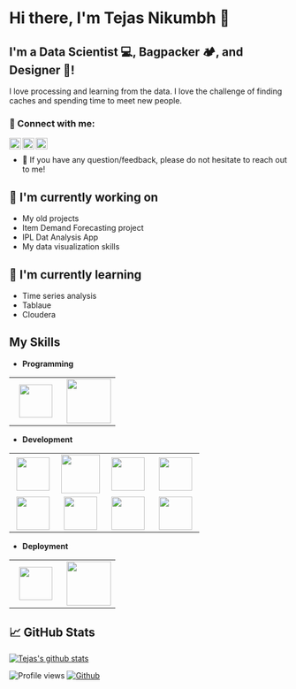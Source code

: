 <h1>
Hi there, I'm Tejas Nikumbh 👋
</h1>

<h2>
I'm a Data Scientist 💻, Bagpacker 🏕️, and Designer 🎨!
</h2> 

I love processing and learning from the data. I love the challenge of finding caches and spending time to meet new people. 

### 🤝 Connect with me:

<a href="https://www.linkedin.com/in/yushi95/"><img align="left" src="https://raw.githubusercontent.com/yushi1007/yushi1007/main/images/linkedin.svg" alt="Yu Shi | LinkedIn" width="21px"/></a>
<a href="https://instagram.com/yushi.95"><img align="left" src="https://raw.githubusercontent.com/yushi1007/yushi1007/main/images/instagram.svg" alt="Yu Shi | Instagram" width="21px"/></a>
<a href="https://yushi95.medium.com/"><img align="left" src="https://raw.githubusercontent.com/yushi1007/yushi1007/main/images/medium.svg" alt="Yu Shi | Medium" width="21px"/></a>
</br>
- 💬 If you have any question/feedback, please do not hesitate to reach out to me!

## 🔭 I'm currently working on

- My old projects
- Item Demand Forecasting project
- IPL Dat Analysis App
- My data visualization skills

## 🌱 I'm currently learning

- Time series analysis
- Tablaue
- Cloudera

## My Skills 

- **Programming**
<table>
<tbody>
 <tr>
<td align="center" width="50%">
<img height=60px src="https://www.vectorlogo.zone/logos/python/python-ar21.svg"> 
</td>

<td align="center" width="50%">
<img height=80px src="https://www.vectorlogo.zone/logos/w3_html5/w3_html5-ar21.svg"> 
</td>

</tr>

</tbody>
</table>


- **Development**
<table>
<tbody>
 <tr>
<td align="center" width="25%">
<img height=60px src="https://www.vectorlogo.zone/logos/numpy/numpy-ar21.svg"> 
</td>

<td align="center" width="25%">
<img height=70px src="https://www.vectorlogo.zone/logos/usepanda/usepanda-ar21.svg"> 
</td>

<td align="center" width="25%">
<img height=60px src="https://upload.wikimedia.org/wikipedia/commons/thumb/0/05/Scikit_learn_logo_small.svg/2560px-Scikit_learn_logo_small.svg.png"> 
</td>

<td align="center" width="25%">
<img height=60px src="https://www.vectorlogo.zone/logos/mongodb/mongodb-ar21.svg"> 
</td>
     
</tr>

 <tr>
<td align="center" width="25%">
<img height=60px src="https://www.vectorlogo.zone/logos/plot_ly/plot_ly-ar21.svg"> 
</td>

<td align="center" width="25%">
<img height=60px src="https://seaborn.pydata.org/_images/logo-tall-lightbg.svg"> 
</td>

<td align="center" width="25%">
<img height=60px src="https://www.vectorlogo.zone/logos/mysql/mysql-ar21.svg"> 
</td>
     
<td align="center" width="25%">
<img height=60px src="https://www.vectorlogo.zone/logos/jupyter/jupyter-ar21.svg"> 
</td>

</tr>


</tbody>
</table>

- **Deployment**
<table>
<tbody>
 <tr>
<td align="center" width="50%">
<img height=60px src="https://www.vectorlogo.zone/logos/heroku/heroku-ar21.svg"> 
</td>

<td align="center" width="50%">
<img height=80px src="https://streamlit.io/images/brand/streamlit-logo-primary-colormark-darktext.svg"> 
</td>

</tr>

</tbody>
</table>

## 📈 GitHub Stats 
[![Tejas's github stats](https://github-readme-stats.vercel.app/api?username=tejasnikumbh999&count_private=true&show_icons=true&theme=radical&hide_rank=false)](https://github.com/tejasnikumbh999/github-readme-stats)

![Profile views](https://visitor-badge.glitch.me/badge?page_id=tejasnikumbh999)
[![Github](https://img.shields.io/github/followers/tejasnikumbh999?label=Follow&style=social)](https://github.com/tejasnikumbh999)

